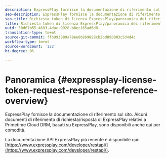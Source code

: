 ```yaml
---
description: ExpressPlay fornisce la documentazione di riferimento sul sito. Alcuni documenti di riferimento di richiesta/risposta di ExpressPlay relativi a Primetime Cloud DRM, basati su ExpressPlay, sono disponibili anche qui per comodità.
seo-description: ExpressPlay fornisce la documentazione di riferimento sul sito. Alcuni documenti di riferimento di richiesta/risposta di ExpressPlay relativi a Primetime Cloud DRM, basati su ExpressPlay, sono disponibili anche qui per comodità.
seo-title: Richiesta token di licenza ExpressPlay/panoramica dei riferimenti di risposta
title: Richiesta token di licenza ExpressPlay/panoramica dei riferimenti di risposta
uuid: 50d67b55-4683-4dac-9928-b8ec165ad6d8
translation-type: tm+mt
source-git-commit: ffb993889a78ee068b9028cb2bd896003c5d4d4c
workflow-type: tm+mt
source-wordcount: '122'
ht-degree: 0%

---
```



# Panoramica {#expressplay-license-token-request-response-reference-overview}

ExpressPlay fornisce la documentazione di riferimento sul sito. Alcuni documenti di riferimento di richiesta/risposta di ExpressPlay relativi a Primetime Cloud DRM, basati su ExpressPlay, sono disponibili anche qui per comodità.

La documentazione API ExpressPlay più recente è disponibile qui: [https://www.expressplay.com/developer/restapi/](https://www.expressplay.com/developer/restapi/).